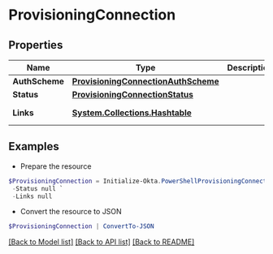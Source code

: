 # ProvisioningConnection
## Properties

Name | Type | Description | Notes
------------ | ------------- | ------------- | -------------
**AuthScheme** | [**ProvisioningConnectionAuthScheme**](ProvisioningConnectionAuthScheme.md) |  | [optional] 
**Status** | [**ProvisioningConnectionStatus**](ProvisioningConnectionStatus.md) |  | [optional] 
**Links** | [**System.Collections.Hashtable**](SystemCollectionsHashtable.md) |  | [optional] [readonly] 

## Examples

- Prepare the resource
```powershell
$ProvisioningConnection = Initialize-Okta.PowerShellProvisioningConnection  -AuthScheme null `
 -Status null `
 -Links null
```

- Convert the resource to JSON
```powershell
$ProvisioningConnection | ConvertTo-JSON
```

[[Back to Model list]](../README.md#documentation-for-models) [[Back to API list]](../README.md#documentation-for-api-endpoints) [[Back to README]](../README.md)

